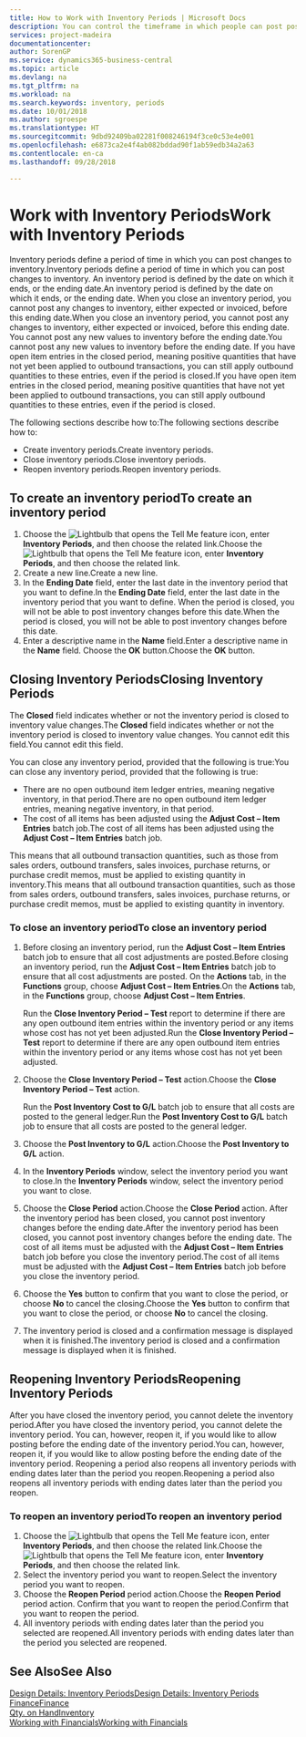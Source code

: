 ```yaml
---
title: How to Work with Inventory Periods | Microsoft Docs
description: You can control the timeframe in which people can post post changes to inventory by defining inventory periods.
services: project-madeira
documentationcenter: 
author: SorenGP
ms.service: dynamics365-business-central
ms.topic: article
ms.devlang: na
ms.tgt_pltfrm: na
ms.workload: na
ms.search.keywords: inventory, periods
ms.date: 10/01/2018
ms.author: sgroespe
ms.translationtype: HT
ms.sourcegitcommit: 9dbd92409ba02281f008246194f3ce0c53e4e001
ms.openlocfilehash: e6873ca2e4f4ab082bddad90f1ab59edb34a2a63
ms.contentlocale: en-ca
ms.lasthandoff: 09/28/2018

---
```

# <a name="work-with-inventory-periods"></a><span data-ttu-id="1f395-103">Work with Inventory Periods</span><span class="sxs-lookup"><span data-stu-id="1f395-103">Work with Inventory Periods</span></span>
<span data-ttu-id="1f395-104">Inventory periods define a period of time in which you can post changes to inventory.</span><span class="sxs-lookup"><span data-stu-id="1f395-104">Inventory periods define a period of time in which you can post changes to inventory.</span></span> <span data-ttu-id="1f395-105">An inventory period is defined by the date on which it ends, or the ending date.</span><span class="sxs-lookup"><span data-stu-id="1f395-105">An inventory period is defined by the date on which it ends, or the ending date.</span></span> <span data-ttu-id="1f395-106">When you close an inventory period, you cannot post any changes to inventory, either expected or invoiced, before this ending date.</span><span class="sxs-lookup"><span data-stu-id="1f395-106">When you close an inventory period, you cannot post any changes to inventory, either expected or invoiced, before this ending date.</span></span> <span data-ttu-id="1f395-107">You cannot post any new values to inventory before the ending date.</span><span class="sxs-lookup"><span data-stu-id="1f395-107">You cannot post any new values to inventory before the ending date.</span></span> <span data-ttu-id="1f395-108">If you have open item entries in the closed period, meaning positive quantities that have not yet been applied to outbound transactions, you can still apply outbound quantities to these entries, even if the period is closed.</span><span class="sxs-lookup"><span data-stu-id="1f395-108">If you have open item entries in the closed period, meaning positive quantities that have not yet been applied to outbound transactions, you can still apply outbound quantities to these entries, even if the period is closed.</span></span>  

<span data-ttu-id="1f395-109">The following sections describe how to:</span><span class="sxs-lookup"><span data-stu-id="1f395-109">The following sections describe how to:</span></span>  

* <span data-ttu-id="1f395-110">Create inventory periods.</span><span class="sxs-lookup"><span data-stu-id="1f395-110">Create inventory periods.</span></span>  
* <span data-ttu-id="1f395-111">Close inventory periods.</span><span class="sxs-lookup"><span data-stu-id="1f395-111">Close inventory periods.</span></span>  
* <span data-ttu-id="1f395-112">Reopen inventory periods.</span><span class="sxs-lookup"><span data-stu-id="1f395-112">Reopen inventory periods.</span></span>  

## <a name="to-create-an-inventory-period"></a><span data-ttu-id="1f395-113">To create an inventory period</span><span class="sxs-lookup"><span data-stu-id="1f395-113">To create an inventory period</span></span>  
1. <span data-ttu-id="1f395-114">Choose the ![Lightbulb that opens the Tell Me feature](media/ui-search/search_small.png "Tell me what you want to do") icon, enter **Inventory Periods**, and then choose the related link.</span><span class="sxs-lookup"><span data-stu-id="1f395-114">Choose the ![Lightbulb that opens the Tell Me feature](media/ui-search/search_small.png "Tell me what you want to do") icon, enter **Inventory Periods**, and then choose the related link.</span></span>  
2. <span data-ttu-id="1f395-115">Create a new line.</span><span class="sxs-lookup"><span data-stu-id="1f395-115">Create a new line.</span></span>  
3. <span data-ttu-id="1f395-116">In the **Ending Date** field, enter the last date in the inventory period that you want to define.</span><span class="sxs-lookup"><span data-stu-id="1f395-116">In the **Ending Date** field, enter the last date in the inventory period that you want to define.</span></span> <span data-ttu-id="1f395-117">When the period is closed, you will not be able to post inventory changes before this date.</span><span class="sxs-lookup"><span data-stu-id="1f395-117">When the period is closed, you will not be able to post inventory changes before this date.</span></span>  
4. <span data-ttu-id="1f395-118">Enter a descriptive name in the **Name** field.</span><span class="sxs-lookup"><span data-stu-id="1f395-118">Enter a descriptive name in the **Name** field.</span></span> <span data-ttu-id="1f395-119">Choose the **OK** button.</span><span class="sxs-lookup"><span data-stu-id="1f395-119">Choose the **OK** button.</span></span>  

## <a name="closing-inventory-periods"></a><span data-ttu-id="1f395-120">Closing Inventory Periods</span><span class="sxs-lookup"><span data-stu-id="1f395-120">Closing Inventory Periods</span></span>  
<span data-ttu-id="1f395-121">The **Closed** field indicates whether or not the inventory period is closed to inventory value changes.</span><span class="sxs-lookup"><span data-stu-id="1f395-121">The **Closed** field indicates whether or not the inventory period is closed to inventory value changes.</span></span> <span data-ttu-id="1f395-122">You cannot edit this field.</span><span class="sxs-lookup"><span data-stu-id="1f395-122">You cannot edit this field.</span></span>  

<span data-ttu-id="1f395-123">You can close any inventory period, provided that the following is true:</span><span class="sxs-lookup"><span data-stu-id="1f395-123">You can close any inventory period, provided that the following is true:</span></span>  

* <span data-ttu-id="1f395-124">There are no open outbound item ledger entries, meaning negative inventory, in that period.</span><span class="sxs-lookup"><span data-stu-id="1f395-124">There are no open outbound item ledger entries, meaning negative inventory, in that period.</span></span>  
* <span data-ttu-id="1f395-125">The cost of all items has been adjusted using the **Adjust Cost – Item Entries** batch job.</span><span class="sxs-lookup"><span data-stu-id="1f395-125">The cost of all items has been adjusted using the **Adjust Cost – Item Entries** batch job.</span></span>  

<span data-ttu-id="1f395-126">This means that all outbound transaction quantities, such as those from sales orders, outbound transfers, sales invoices, purchase returns, or purchase credit memos, must be applied to existing quantity in inventory.</span><span class="sxs-lookup"><span data-stu-id="1f395-126">This means that all outbound transaction quantities, such as those from sales orders, outbound transfers, sales invoices, purchase returns, or purchase credit memos, must be applied to existing quantity in inventory.</span></span>  

### <a name="to-close-an-inventory-period"></a><span data-ttu-id="1f395-127">To close an inventory period</span><span class="sxs-lookup"><span data-stu-id="1f395-127">To close an inventory period</span></span>  
1. <span data-ttu-id="1f395-128">Before closing an inventory period, run the **Adjust Cost – Item Entries** batch job to ensure that all cost adjustments are posted.</span><span class="sxs-lookup"><span data-stu-id="1f395-128">Before closing an inventory period, run the **Adjust Cost – Item Entries** batch job to ensure that all cost adjustments are posted.</span></span> <span data-ttu-id="1f395-129">On the **Actions** tab, in the **Functions** group, choose **Adjust Cost – Item Entries**.</span><span class="sxs-lookup"><span data-stu-id="1f395-129">On the **Actions** tab, in the **Functions** group, choose **Adjust Cost – Item Entries**.</span></span>  

     <span data-ttu-id="1f395-130">Run the **Close Inventory Period – Test** report to determine if there are any open outbound item entries within the inventory period or any items whose cost has not yet been adjusted.</span><span class="sxs-lookup"><span data-stu-id="1f395-130">Run the **Close Inventory Period – Test** report to determine if there are any open outbound item entries within the inventory period or any items whose cost has not yet been adjusted.</span></span>  
2. <span data-ttu-id="1f395-131">Choose the **Close Inventory Period – Test** action.</span><span class="sxs-lookup"><span data-stu-id="1f395-131">Choose the **Close Inventory Period – Test** action.</span></span>  

     <span data-ttu-id="1f395-132">Run the **Post Inventory Cost to G/L** batch job to ensure that all costs are posted to the general ledger.</span><span class="sxs-lookup"><span data-stu-id="1f395-132">Run the **Post Inventory Cost to G/L** batch job to ensure that all costs are posted to the general ledger.</span></span>  
3. <span data-ttu-id="1f395-133">Choose the **Post Inventory to G/L** action.</span><span class="sxs-lookup"><span data-stu-id="1f395-133">Choose the **Post Inventory to G/L** action.</span></span>  
4. <span data-ttu-id="1f395-134">In the **Inventory Periods** window, select the inventory period you want to close.</span><span class="sxs-lookup"><span data-stu-id="1f395-134">In the **Inventory Periods** window, select the inventory period you want to close.</span></span>  
5. <span data-ttu-id="1f395-135">Choose the **Close Period** action.</span><span class="sxs-lookup"><span data-stu-id="1f395-135">Choose the **Close Period** action.</span></span> <span data-ttu-id="1f395-136">After the inventory period has been closed, you cannot post inventory changes before the ending date.</span><span class="sxs-lookup"><span data-stu-id="1f395-136">After the inventory period has been closed, you cannot post inventory changes before the ending date.</span></span> <span data-ttu-id="1f395-137">The cost of all items must be adjusted with the **Adjust Cost – Item Entries** batch job before you close the inventory period.</span><span class="sxs-lookup"><span data-stu-id="1f395-137">The cost of all items must be adjusted with the **Adjust Cost – Item Entries** batch job before you close the inventory period.</span></span>  
6. <span data-ttu-id="1f395-138">Choose the **Yes** button to confirm that you want to close the period, or choose **No** to cancel the closing.</span><span class="sxs-lookup"><span data-stu-id="1f395-138">Choose the **Yes** button to confirm that you want to close the period, or choose **No** to cancel the closing.</span></span>  
7. <span data-ttu-id="1f395-139">The inventory period is closed and a confirmation message is displayed when it is finished.</span><span class="sxs-lookup"><span data-stu-id="1f395-139">The inventory period is closed and a confirmation message is displayed when it is finished.</span></span>  

## <a name="reopening-inventory-periods"></a><span data-ttu-id="1f395-140">Reopening Inventory Periods</span><span class="sxs-lookup"><span data-stu-id="1f395-140">Reopening Inventory Periods</span></span>  
<span data-ttu-id="1f395-141">After you have closed the inventory period, you cannot delete the inventory period.</span><span class="sxs-lookup"><span data-stu-id="1f395-141">After you have closed the inventory period, you cannot delete the inventory period.</span></span> <span data-ttu-id="1f395-142">You can, however, reopen it, if you would like to allow posting before the ending date of the inventory period.</span><span class="sxs-lookup"><span data-stu-id="1f395-142">You can, however, reopen it, if you would like to allow posting before the ending date of the inventory period.</span></span> <span data-ttu-id="1f395-143">Reopening a period also reopens all inventory periods with ending dates later than the period you reopen.</span><span class="sxs-lookup"><span data-stu-id="1f395-143">Reopening a period also reopens all inventory periods with ending dates later than the period you reopen.</span></span>  

### <a name="to-reopen-an-inventory-period"></a><span data-ttu-id="1f395-144">To reopen an inventory period</span><span class="sxs-lookup"><span data-stu-id="1f395-144">To reopen an inventory period</span></span>  
1. <span data-ttu-id="1f395-145">Choose the ![Lightbulb that opens the Tell Me feature](media/ui-search/search_small.png "Tell me what you want to do") icon, enter **Inventory Periods**, and then choose the related link.</span><span class="sxs-lookup"><span data-stu-id="1f395-145">Choose the ![Lightbulb that opens the Tell Me feature](media/ui-search/search_small.png "Tell me what you want to do") icon, enter **Inventory Periods**, and then choose the related link.</span></span>  
2. <span data-ttu-id="1f395-146">Select the inventory period you want to reopen.</span><span class="sxs-lookup"><span data-stu-id="1f395-146">Select the inventory period you want to reopen.</span></span>  
3. <span data-ttu-id="1f395-147">Choose the **Reopen Period** period action.</span><span class="sxs-lookup"><span data-stu-id="1f395-147">Choose the **Reopen Period** period action.</span></span> <span data-ttu-id="1f395-148">Confirm that you want to reopen the period.</span><span class="sxs-lookup"><span data-stu-id="1f395-148">Confirm that you want to reopen the period.</span></span>  
4. <span data-ttu-id="1f395-149">All inventory periods with ending dates later than the period you selected are reopened.</span><span class="sxs-lookup"><span data-stu-id="1f395-149">All inventory periods with ending dates later than the period you selected are reopened.</span></span>  

## <a name="see-also"></a><span data-ttu-id="1f395-150">See Also</span><span class="sxs-lookup"><span data-stu-id="1f395-150">See Also</span></span>  
[<span data-ttu-id="1f395-151">Design Details: Inventory Periods</span><span class="sxs-lookup"><span data-stu-id="1f395-151">Design Details: Inventory Periods</span></span>](design-details-inventory-periods.md)  
[<span data-ttu-id="1f395-152">Finance</span><span class="sxs-lookup"><span data-stu-id="1f395-152">Finance</span></span>](finance.md)  
[<span data-ttu-id="1f395-153">Qty. on Hand</span><span class="sxs-lookup"><span data-stu-id="1f395-153">Inventory</span></span>](inventory-manage-inventory.md)  
[<span data-ttu-id="1f395-154">Working with Financials</span><span class="sxs-lookup"><span data-stu-id="1f395-154">Working with Financials</span></span>](ui-work-product.md)

